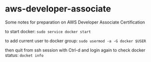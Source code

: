 # aws-developer-associate
Some notes for preparation on AWS Developer Associate Certification

to start docker:
`sudo service docker start`

to add current user to docker group:
`sudo usermod -a -G docker $USER`

then quit from ssh session with Ctrl-d and login again
to check docker status:
`docket info`
